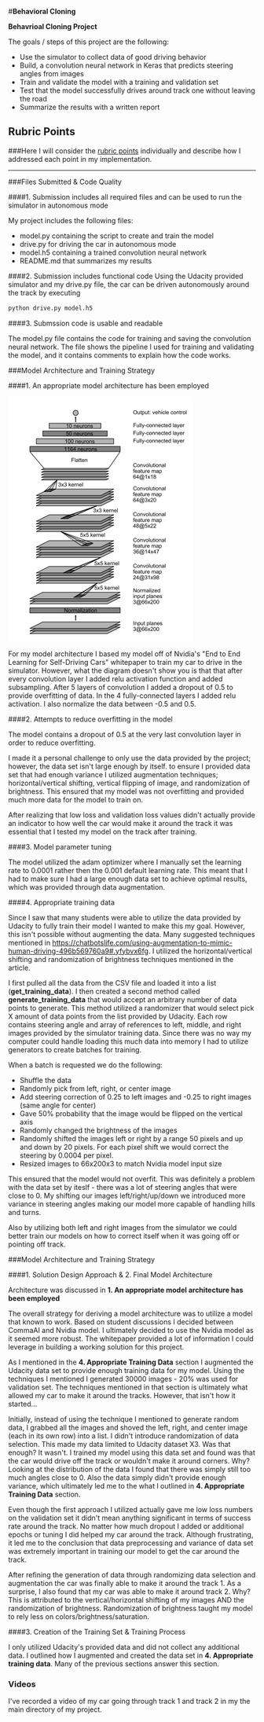 #**Behavioral Cloning**

**Behavrioal Cloning Project**

The goals / steps of this project are the following:
* Use the simulator to collect data of good driving behavior
* Build, a convolution neural network in Keras that predicts steering angles from images
* Train and validate the model with a training and validation set
* Test that the model successfully drives around track one without leaving the road
* Summarize the results with a written report


[//]: # (Image References)

[image1]: ./images/Nvidia_Architecture.PNG "Model Visualization"

## Rubric Points
###Here I will consider the [rubric points](https://review.udacity.com/#!/rubrics/432/view) individually and describe how I addressed each point in my implementation.  

---
###Files Submitted & Code Quality

####1. Submission includes all required files and can be used to run the simulator in autonomous mode

My project includes the following files:
* model.py containing the script to create and train the model
* drive.py for driving the car in autonomous mode
* model.h5 containing a trained convolution neural network
* README.md that summarizes my results

####2. Submission includes functional code
Using the Udacity provided simulator and my drive.py file, the car can be driven autonomously around the track by executing
```sh
python drive.py model.h5
```

####3. Submssion code is usable and readable

The model.py file contains the code for training and saving the convolution neural network. The file shows the pipeline I used for training and validating the model, and it contains comments to explain how the code works.

###Model Architecture and Training Strategy

####1. An appropriate model architecture has been employed

![image1]

For my model architecture I based my model off of Nvidia's "End to End Learning for Self-Driving Cars" whitepaper to train my car to drive in the simulator. However, what the diagram doesn't show you is that that after every convolution layer I added relu activation function and added subsampling. After 5 layers of convolution I added a dropout of 0.5 to provide overfitting of data. In the 4 fully-connected layers I added relu activation. I also normalize the data between -0.5 and 0.5.

####2. Attempts to reduce overfitting in the model

The model contains a dropout of 0.5 at the very last convolution layer in order to reduce overfitting.

I made it a personal challenge to only use the data provided by the project; however, the data set isn't large enough by itself. to ensure I provided data set that had enough variance I utilized augmentation techniques; horizontal/vertical shifting, vertical flipping of image, and randomization of brightness. This ensured that my model was not overfitting and provided much more data for the model to train on.

After realizing that low loss and validation loss values didn't actually provide an indicator to how well the car would make it around the track it was essential that I tested my model on the track after training.

####3. Model parameter tuning

The model utilized the adam optimizer where I manually set the learning rate to 0.0001 rather then the 0.001 default learning rate. This meant that I had to make sure I had a large enough data set to achieve optimal results, which was provided through data augmentation.

####4. Appropriate training data

Since I saw that many students were able to utilize the data provided by Udacity to fully train their model I wanted to make this my goal. However, this isn't possible without augmenting the data. Many suggested techniques mentioned in https://chatbotslife.com/using-augmentation-to-mimic-human-driving-496b569760a9#.yfybvx6fg. I utilized the horizontal/vertical shifting and randomization of brightness techniques mentioned in the article.

I first pulled all the data from the CSV file and loaded it into a list (**get_training_data**). I then created a second method called **generate_training_data** that would accept an arbitrary number of data points to generate. This method utilized a randomizer that would select pick X amount of data points from the list provided by Udacity. Each row contains steering angle and array of references to left, middle, and right images provided by the simulator training data. Since there was no way my computer could handle loading this much data into memory I had to utilize generators to create batches for training.

When a batch is requested we do the following:
- Shuffle the data
- Randomly pick from left, right, or center image
- Add steering correction of 0.25 to left images and -0.25 to right images (same angle for center)
- Gave 50% probability that the image would be flipped on the vertical axis
- Randomly changed the brightness of the images
- Randomly shifted the images left or right by a range 50 pixels and up and down by 20 pixels. For each pixel shift we would correct the steering by 0.0004 per pixel.
- Resized images to 66x200x3 to match Nvidia model input size

This ensured that the model would not overfit. This was definitely a problem with the data set by iteslf - there was a lot of steering angles that were close to 0. My shifting our images left/right/up/down we introduced more variance in steering angles making our model more capable of handling hills and turns.

Also by utilizing both left and right images from the simulator we could better train our models on how to correct itself when it was going off or pointing off track.

###Model Architecture and Training Strategy

####1. Solution Design Approach & 2. Final Model Architecture

Architecture was discussed in **1. An appropriate model architecture has been employed**

The overall strategy for deriving a model architecture was to utilize a model that known to work. Based on student discussions I decided between CommaAI and Nvidia model. I ultimately decided to use the Nvidia model as it seemed more robust. The whitepaper provided a lot of information I could leverage in building a working solution for this project.

As I mentioned in the **4. Appropriate Training Data** section I augmented the Udacity data set to provide enough training data for my model. Using the techniques I mentioned I generated 30000 images - 20% was used for validation set. The techniques mentioned in that section is ultimately what allowed my car to make it around the tracks. However, that isn't how it started...

Initially, instead of using the technique I mentioned to generate random data, I grabbed all the images and shoved the left, right, and center image (each in its own row) into a list. I didn't introduce randomization of data selection. This made my data limited to Udacity dataset X3. Was that enough? It wasn't. I trained my model using this data set and found was that the car would drive off the track or wouldn't make it around corners. Why? Looking at the distribution of the data I found that there was simply still too much angles close to 0. Also the data simply didn't provide enough variance, which ultimately led me to the what I outlined in **4. Appropriate Training Data** section.

Even though the first approach I utilized actually gave me low loss numbers on the validation set it didn't mean anything significant in terms of success rate around the track. No matter how much dropout I added or additional epochs or tuning I did helped my car around the track. Although frustrating, it led me to the conclusion that data preprocessing and variance of data set was extremely important in training our model to get the car around the track.

After refining the generation of data through randomizing data selection and augmentation the car was finally able to make it around the track 1. As a surprise, I also found that my car was able to make it around track 2. Why? This is attributed to the vertical/horizontal shifting of my images AND the randomization of brightness. Randomization of brightness taught my model to rely less on colors/brightness/saturation.  

####3. Creation of the Training Set & Training Process

I only utilized Udacity's provided data and did not collect any additional data. I outlined how I augmented and created the data set in **4. Appropriate training data**. Many of the previous sections answer this section.


### Videos
I've recorded a video of my car going through track 1 and track 2 in my the main directory of my project.
